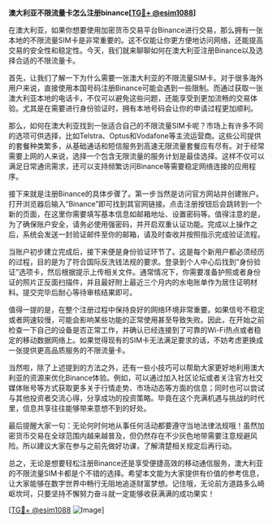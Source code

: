 **澳大利亚不限流量卡怎么注册binance[[TG💪+ @esim1088](https://t.me/s/esim1088)]**

在澳大利亚，如果你想要使用加密货币交易平台Binance进行交易，那么拥有一张本地的不限流量SIM卡是非常重要的。这不仅能让你更方便地访问网络，还能提高交易的安全性和稳定性。今天，我们就来聊聊如何在澳大利亚注册Binance以及选择合适的不限流量卡。

首先，让我们了解一下为什么需要一张澳大利亚的不限流量SIM卡。对于很多海外用户来说，直接使用本国号码注册Binance可能会遇到一些限制。而通过获取一张澳大利亚本地的电话卡，不仅可以避免这些问题，还能享受到更加流畅的交易体验。尤其是在需要进行身份验证时，拥有本地号码会让你的申请过程更加顺利。

那么，如何在澳大利亚找到一张适合自己的不限流量SIM卡呢？市场上有许多不同的选项可供选择，比如Telstra、Optus和Vodafone等主流运营商。这些公司提供的套餐种类繁多，从基础通话和短信服务到高速无限流量套餐应有尽有。对于经常需要上网的人来说，选择一个包含无限流量的服务计划是最佳选择。这样不仅可以满足日常通讯需求，还可以支持频繁访问Binance等需要稳定网络连接的应用程序。

接下来就是注册Binance的具体步骤了。第一步当然是访问官方网站并创建账户。打开浏览器后输入“Binance”即可找到其官网链接。点击注册按钮后会跳转到一个新的页面，在这里你需要填写基本信息如邮箱地址、设置密码等。值得注意的是，为了确保账户安全，请务必使用强密码，并开启双重认证功能。完成以上操作之后，系统会发送一封验证邮件至你的邮箱，请及时查收并按照指示完成验证流程。

当账户初步建立完成后，接下来便是身份验证环节了。这是每个新用户都必须经历的过程，目的是为了符合国际反洗钱法规的要求。登录到个人中心后找到“身份验证”选项卡，然后根据提示上传相关文件。通常情况下，你需要准备护照或者身份证的照片正反面扫描件，并且最好附上最近三个月内的水电账单作为居住证明材料。提交完毕后耐心等待审核结果即可。

值得一提的是，在整个注册过程中保持良好的网络环境非常重要。如果信号不稳定或者网速较慢，可能会影响某些功能的正常使用甚至导致失败。因此，在开始之前检查一下自己的设备是否正常工作，并确认已经连接到了可靠的Wi-Fi热点或者稳定的移动数据网络上。如果觉得现有的SIM卡无法满足要求的话，不妨考虑更换成一张提供更高品质服务的不限流量卡。

当然啦，除了上述提到的方法之外，还有一些小技巧可以帮助大家更好地利用澳大利亚的资源来优化Binance体验。例如，可以通过加入社区论坛或者关注官方社交媒体账号等方式获取更多关于行情走势、市场动态等方面的信息；同时也可以尝试与其他投资者交流心得，分享成功的投资策略。毕竟在这个充满机遇与挑战的时代里，信息共享往往能够带来意想不到的好处。

最后提醒大家一句：无论何时何地从事任何活动都要遵守当地法律法规哦！虽然加密货币交易在全球范围内越来越普及，但仍然存在不少灰色地带需要注意规避风险。所以建议大家在参与之前先做好功课，了解清楚相关规定后再行动。

总之，无论是想要轻松注册Binance还是享受便捷高效的移动通信服务，澳大利亚的不限流量SIM卡都是个不错的选择。希望本文能为大家提供有价值的参考信息，让大家能够在数字世界中畅行无阻地追逐财富梦想。记住哦，无论前方道路多么崎岖坎坷，只要坚持不懈努力奋斗就一定能够收获满满的成功果实！

[[TG💪+ @esim1088](https://t.me/s/esim1088) ![Image](https://i.postimg.cc/4NQfJmqS/Snipaste-2025-05-13-00-14-12.png)]